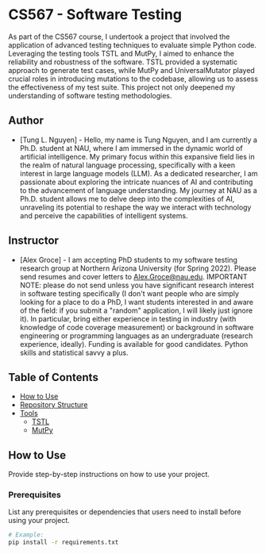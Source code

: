 # CS567 - Software Testing
As part of the CS567 course, I undertook a project that involved the application of advanced testing techniques to evaluate simple Python code. Leveraging the testing tools TSTL and MutPy, I aimed to enhance the reliability and robustness of the software. TSTL provided a systematic approach to generate test cases, while MutPy and UniversalMutator played crucial roles in introducing mutations to the codebase, allowing us to assess the effectiveness of my test suite. This project not only deepened my understanding of software testing methodologies.

## Author
- [Tung L. Nguyen] - Hello, my name is Tung Nguyen, and I am currently a Ph.D. student at NAU, where I am immersed in the dynamic world of artificial intelligence. My primary focus within this expansive field lies in the realm of natural language processing, specifically with a keen interest in large language models (LLM). As a dedicated researcher, I am passionate about exploring the intricate nuances of AI and contributing to the advancement of language understanding. My journey at NAU as a Ph.D. student allows me to delve deep into the complexities of AI, unraveling its potential to reshape the way we interact with technology and perceive the capabilities of intelligent systems.

## Instructor
- [Alex Groce] - I am accepting PhD students to my software testing research group at Northern Arizona University (for Spring 2022). Please send resumes and cover letters to Alex.Groce@nau.edu. IMPORTANT NOTE: please do not send unless you have significant research interest in software testing specifically (I don't want people who are simply looking for a place to do a PhD, I want students interested in and aware of the field: if you submit a "random" application, I will likely just ignore it). In particular, bring either experience in testing in industry (with knowledge of code coverage measurement) or background in software engineering or programming languages as an undergraduate (research experience, ideally). Funding is available for good candidates. Python skills and statistical savvy a plus.

## Table of Contents
- [How to Use](#how-to-use)
- [Repository Structure](#repository-structure)
- [Tools](#tools)
  - [TSTL](#tstl)
  - [MutPy](#mutpy)

## How to Use
Provide step-by-step instructions on how to use your project.

### Prerequisites

List any prerequisites or dependencies that users need to install before using your project.

```bash
# Example:
pip install -r requirements.txt
```
